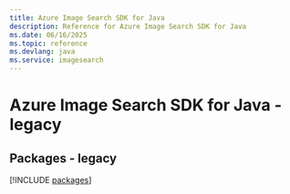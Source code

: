 ```yaml
---
title: Azure Image Search SDK for Java
description: Reference for Azure Image Search SDK for Java
ms.date: 06/16/2025
ms.topic: reference
ms.devlang: java
ms.service: imagesearch
---
```

# Azure Image Search SDK for Java - legacy
## Packages - legacy
[!INCLUDE [packages](image-search-index.md)]